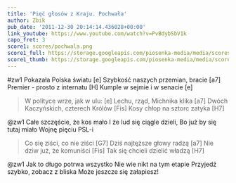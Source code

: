 ```yaml
---
title: 'Pięć głosów z Kraju. Pochwała'
author: Zbik
pub_date: '2011-12-30 20:14:14.436028+00:00'
link_youtube: https://www.youtube.com/watch?v=PvBdybSbV1k
capo_fret: 3
score1: scores/pochwala.png
score1_full: https://storage.googleapis.com/piosenka-media/media/scores/pochwala.png
score1_thumb: https://storage.googleapis.com/piosenka-media/media/scores/pochwala.png.180x0_q85_upscale.jpg
---
```


#zw1
Pokazała Polska światu [e]
Szybkość naszych przemian, bracie [a7]
Premier - prosto z internatu [H]
Kumple w sejmie i w senacie [e]

>W polityce wrze, jak w ulu: [e]
>Lechu, rząd, Michnika klika [a7]
>Dwóch Kaczyńskich, czterech Królów [Fis]
>Kosy chłop na sztorc zatyka [H7]

@zw1
Całe szczęście, że kos mało
I że lud się ciągle dzieli,
Bo już by się tutaj miało
Wojnę pięciu PSL-i

>Co się ziści, co nie ziści [G7]
>Dziś najtęższe głowy radzą [a7]
>Nie dziw już, że komuniści [Fis]
>Tak się chcieli dzielić władzą [H7]

@zw1
Jak to długo potrwa wszystko
Nie wie nikt na tym etapie
Przyjedź szybko, zobacz z bliska
Może jeszcze się załapiesz!